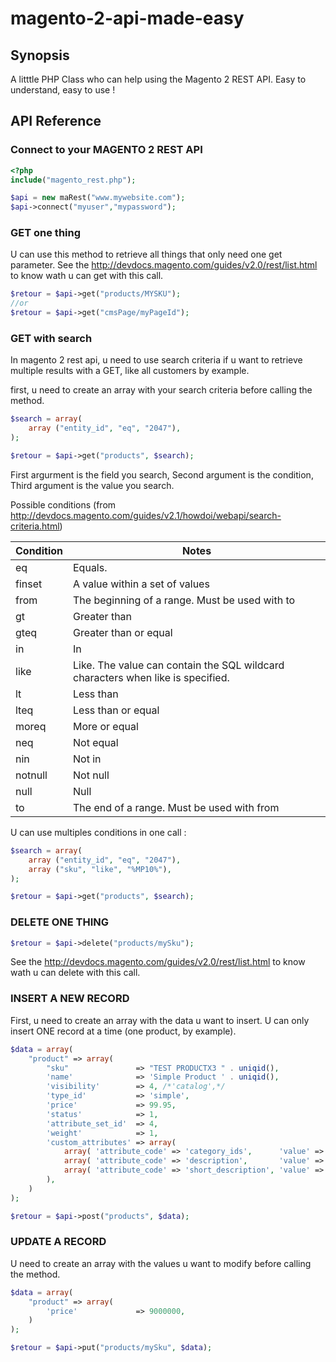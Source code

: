 # magento-2-api-made-easy
## Synopsis
A litttle PHP Class who can help using the Magento 2 REST API. Easy to understand, easy to use !

## API Reference

### Connect to your MAGENTO 2 REST API
```php
<?php
include("magento_rest.php");

$api = new maRest("www.mywebsite.com");   
$api->connect("myuser","mypassword");
```

### GET one thing
U can use this method to retrieve all things that only need one get parameter.
See the http://devdocs.magento.com/guides/v2.0/rest/list.html to know wath u can get with this call.
```php
$retour = $api->get("products/MYSKU");
//or
$retour = $api->get("cmsPage/myPageId");
```

### GET with search
In magento 2 rest api, u need to use search criteria if u want to retrieve multiple results with a GET, like all customers by example.

first, u need to create an array with your search criteria before calling the method.
```php
$search = array(
    array ("entity_id", "eq", "2047"),
);

$retour = $api->get("products", $search);
```
First argurment is the field you search, Second argument is the condition, Third argument is the value you search.

Possible conditions (from http://devdocs.magento.com/guides/v2.1/howdoi/webapi/search-criteria.html)

| Condition |	Notes |
| --- | --- |
| eq |	Equals. |
| finset | A value within a set of values |
| from | The beginning of a range. Must be used with to |
| gt | Greater than |
| gteq | Greater than or equal |
| in | In |
| like | Like. The value can contain the SQL wildcard characters when like is specified. |
| lt | Less than |
| lteq | Less than or equal |
| moreq | More or equal |
| neq | Not equal |
| nin | Not in |
| notnull | Not null |
| null |Null |
| to | The end of a range. Must be used with from |

U can use multiples conditions in one call :
```php
$search = array(
    array ("entity_id", "eq", "2047"),
    array ("sku", "like", "%MP10%"),
);

$retour = $api->get("products", $search);
```

### DELETE ONE THING
```php
$retour = $api->delete("products/mySku");
```
See the http://devdocs.magento.com/guides/v2.0/rest/list.html to know wath u can delete with this call.

### INSERT A NEW RECORD
First, u need to create an array with the data u want to insert. U can only insert ONE record at a time (one product, by example).
```php
$data = array(
    "product" => array(
        "sku"               => "TEST PRODUCTX3 " . uniqid(),
        'name'              => 'Simple Product ' . uniqid(),
        'visibility'        => 4, /*'catalog',*/
        'type_id'           => 'simple',
        'price'             => 99.95,
        'status'            => 1,
        'attribute_set_id'  => 4,
        'weight'            => 1,
        'custom_attributes' => array(
            array( 'attribute_code' => 'category_ids',      'value' => ["11"] ),
            array( 'attribute_code' => 'description',       'value' => 'Simple Description' ),
            array( 'attribute_code' => 'short_description', 'value' => 'Simple  Short Description' ),
        ),
    )
);

$retour = $api->post("products", $data);
```

### UPDATE A RECORD
U need to create an array with the values u want to modify before calling the method.
```php
$data = array(
    "product" => array(
        'price'             => 9000000,
    )
);

$retour = $api->put("products/mySku", $data);
```
